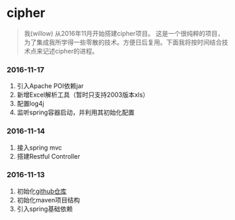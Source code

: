 # cipher

> 我(willow) 从2016年11月开始搭建cipher项目。 这是一个很纯粹的项目，为了集成我所学得一些零散的技术。方便日后复用。下面我将按时间结合技术点来记述cipher的进程。

### 2016-11-17
1. 引入Apache POI依赖jar
2. 新增Excel解析工具（暂时只支持2003版本xls）
3. 配置log4j
4. 监听spring容器启动，并利用其初始化配置

### 2016-11-14
1. 接入spring mvc
2. 搭建Restful Controller

### 2016-11-13
1. 初始化[github仓库](https://github.com/revolyw/cipher)
2. 初始化maven项目结构
3. 引入spring基础依赖

